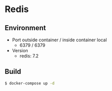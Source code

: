 # Redis

## Environment

- Port outside container / inside container local
  - 6379 / 6379
- Version
  - redis: 7.2

## Build

```bash
$ docker-compose up -d
```
